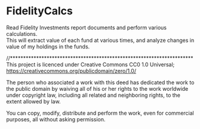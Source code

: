 # FidelityCalcs

Read Fidelity Investments report documents and perform various calculations.  
This will extract value of each fund at various times, and
analyze changes in value of my holdings in the funds.

//**********************************************************************  
This project is licenced under Creative Commons CC0 1.0 Universal;  
https://creativecommons.org/publicdomain/zero/1.0/

The person who associated a work with this deed has dedicated the work to the
public domain by waiving all of his or her rights to the work worldwide under
copyright law, including all related and neighboring rights, to the extent
allowed by law.

You can copy, modify, distribute and perform the work, even for commercial
purposes, all without asking permission. 

